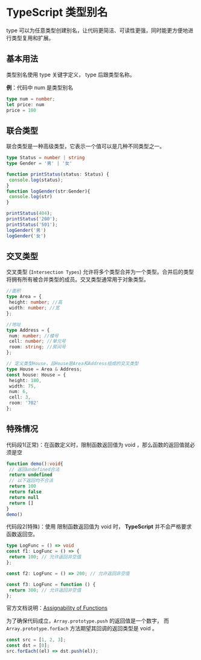 # TypeScript 类型别名

type 可以为任意类型创建别名，让代码更简洁、可读性更强，同时能更方便地进行类型复用和扩展。

## 基本用法

类型别名使用 type 关键字定义， type 后跟类型名称。

**例**：代码中 num 是类型别名

```typescript
type num = number;
let price: num
price = 100
```

## 联合类型

联合类型是⼀种高级类型，它表示⼀个值可以是几种不同类型之⼀。

```typescript
type Status = number | string
type Gender = '男' | '女'

function printStatus(status: Status) {
 console.log(status);
}
function logGender(str:Gender){
 console.log(str)
}

printStatus(404);
printStatus('200');
printStatus('501');
logGender('男')
logGender('女')
```

## 交叉类型

交叉类型 (`Intersection Types`) 允许将多个类型合并为⼀个类型。合并后的类型将拥有所有被合并类型的成员。交叉类型通常用于对象类型。 

```typescript
//面积
type Area = {
 height: number; //⾼
 width: number; //宽
};

//地址
type Address = {
 num: number; //楼号
 cell: number; //单元号
 room: string; //房间号
};

// 定义类型House，且House是Area和Address组成的交叉类型
type House = Area & Address;
const house: House = {
 height: 180,
 width: 75,
 num: 6,
 cell: 3,
 room: '702'
};
```

## 特殊情况

代码段1(正常)：在函数定义时，限制函数返回值为 void ，那么函数的返回值就必须是空

```typescript
function demo():void{
 // 返回undefined合法
 return undefined
 // 以下返回均不合法
 return 100
 return false
 return null
 return []
}
demo()
```

代码段2(特殊)：使用 限制函数返回值为 void 时， **TypeScript** 并不会严格要求函数返回空。

```typescript
type LogFunc = () => void
const f1: LogFunc = () => {
 return 100; // 允许返回⾮空值
};

const f2: LogFunc = () => 200; // 允许返回⾮空值

const f3: LogFunc = function () {
 return 300; // 允许返回⾮空值
};
```

官方文档说明：[Assignability of Functions](https://www.typescriptlang.org/docs/handbook/2/functions.html#assignability-of-functions)

为了确保代码成立，`Array.prototype.push` 的返回值是⼀个数字， 而 `Array.prototype.forEach` 方法期望其回调的返回类型是 void 。

```typescript
const src = [1, 2, 3];
const dst = [0];
src.forEach((el) => dst.push(el));
```

